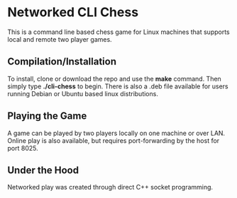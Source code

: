 # Networked CLI Chess

This is a command line based chess game for Linux machines that supports local and remote two player games.

## Compilation/Installation
To install, clone or download the repo and use the **make** command. Then simply type **./cli-chess** to begin.
There is also a .deb file available for users running Debian or Ubuntu based linux distributions.

## Playing the Game
A game can be played by two players locally on one machine or over LAN. 
Online play is also available, but requires port-forwarding by the host for port 8025.

## Under the Hood
Networked play was created through direct C++ socket programming.
